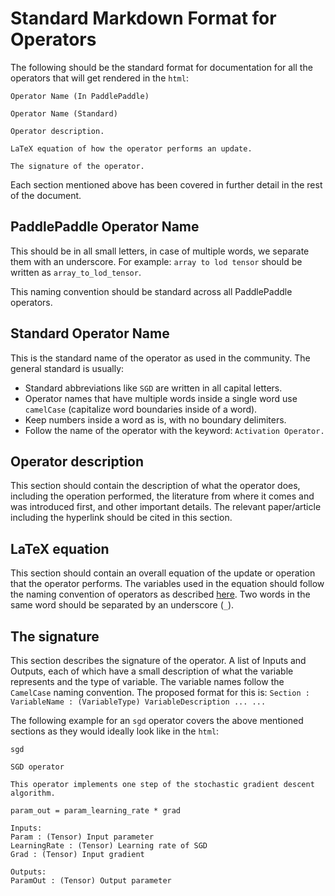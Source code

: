 # Standard Markdown Format for Operators
The following should be the standard format for documentation for all the operators that will get rendered in the `html`:

```
Operator Name (In PaddlePaddle)

Operator Name (Standard)

Operator description.

LaTeX equation of how the operator performs an update.

The signature of the operator.
```

Each section mentioned above has been covered in further detail in the rest of the document.

## PaddlePaddle Operator Name
This should be in all small letters, in case of multiple words, we separate them with an underscore. For example:
`array to lod tensor` should be written as `array_to_lod_tensor`.

This naming convention should be standard across all PaddlePaddle operators.

## Standard Operator Name
This is the standard name of the operator as used in the community. The general standard is usually:
- Standard abbreviations like `SGD` are written in all capital letters.
- Operator names that have multiple words inside a single word use `camelCase` (capitalize word boundaries inside of a word).
- Keep numbers inside a word as is, with no boundary delimiters.
- Follow the name of the operator with the keyword: `Activation Operator.`

## Operator description
This section should contain the description of what the operator does, including the operation performed, the literature from where it comes and was introduced first, and other important details. The relevant paper/article including the hyperlink should be cited in this section.

## LaTeX equation
This section should contain an overall equation of the update or operation that the operator performs. The variables used in the equation should follow the naming convention of operators as described [here](https://github.com/PaddlePaddle/Paddle/blob/develop/paddle/operators/name_convention.md). Two words in the same word should be separated by an underscore (`_`).

## The signature
This section describes the signature of the operator. A list of Inputs and Outputs, each of which have a small description of what the variable represents and the type of variable. The variable names follow the `CamelCase` naming convention. The proposed format for this is:
`Section :
VariableName : (VariableType) VariableDescription
...
...
`


The following example for an `sgd` operator covers the above mentioned sections as they would ideally look like in the `html`:

```
sgd

SGD operator

This operator implements one step of the stochastic gradient descent algorithm.

param_out = param_learning_rate * grad

Inputs:
Param : (Tensor) Input parameter
LearningRate : (Tensor) Learning rate of SGD
Grad : (Tensor) Input gradient

Outputs:
ParamOut : (Tensor) Output parameter
```
